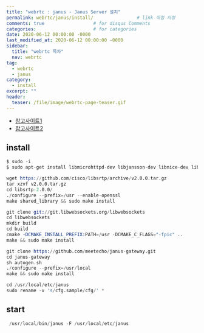 ```yaml
---
title: "webrtc : janus - Janus Server 설치"
permalink: webrtc/janus/install/                # link 직접 지정
comments: true                  # for disqus Comments
categories:                     # for categories
date: 2020-06-12 00:00:00 -0000
last_modified_at: 2020-06-12 00:00:00 -0000
sidebar:
  title: "webrtc 목차"
  nav: webrtc
tag:
  - webrtc
  - janus
category:
  - install
excerpt: ""
header:
  teaser: /file/image/webrtc-page-teaser.gif
---
```


* [참고사이트1](https://github.com/meetecho/janus-gateway)
* [참고사이트2](https://alnova2.tistory.com/1119)

## install

```s
$ sudo -i
$ sudo apt-get install libmicrohttpd-dev libjansson-dev libnice-dev libssl-dev libsrtp-dev libsofia-sip-ua-dev libglib2.0-dev libopus-dev libogg-dev libcurl4-openssl-dev pkg-config gengetopt libtool automake cmake libconfig-dev
```

```s
wget https://github.com/cisco/libsrtp/archive/v2.0.0.tar.gz
tar xzvf v2.0.0.tar.gz
cd libsrtp-2.0.0/
./configure --prefix=/usr --enable-openssl
make shared_library && sudo make install
```

```s
git clone git://git.libwebsockets.org/libwebsockets
cd libwebsockets
mkdir build
cd build
cmake -DCMAKE_INSTALL_PREFIX:PATH=/usr -DCMAKE_C_FLAGS="-fpic" ..
make && sudo make install
```

```s
git clone https://github.com/meetecho/janus-gateway.git
cd janus-gateway
sh autogen.sh
./configure --prefix=/usr/local
make && sudo make install
```

```s
cd /usr/local/etc/janus
sudo rename -v 's/cfg.sample/cfg/' *
```

## start

```s
 /usr/local/bin/janus -F /usr/local/etc/janus
```